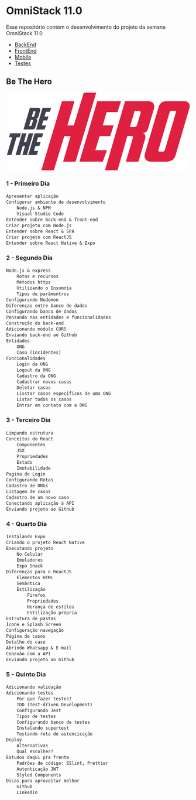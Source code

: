 # OmniStack 11.0

Esse repositório contém o desenvolvimento do projeto da semana OmniStack 11.0
- [BackEnd](https://github.com/marcelogbastos/OmniStack11/tree/master/Projeto/backend)
- [FrontEnd](https://github.com/marcelogbastos/OmniStack11/tree/master/Projeto/frontend)
- [Mobile](https://github.com/marcelogbastos/OmniStack11/tree/master/Projeto/mobile)
- [Testes](https://github.com/marcelogbastos/OmniStack11/tree/master/Projeto/backend/src/tests)

## Be The Hero
<p align="center">
  <img src="https://github.com/marcelogbastos/OmniStack11/blob/master/Projeto/frontend/src/assets/logo.svg" alt="Be The Hero" />
</p>

### **1 - Primeiro Dia**
    Apresentar aplicação
    Configurar ambiente de desenvolvimento
        Node.js & NPM
        Visual Studio Code
    Entender sobre back-end & front-end
    Criar projeto com Node.js
    Entender sobre React & SPA
    Criar projeto com ReactJS
    Entender sobre React Native & Expo

### **2 - Segundo Dia**
    Node.js & express
        Rotas e recursos
        Métodos https
        Utilizando o Insomnia
        Tipos de parâmentros
    Configurando Nodemon
    Diferenças entre banco de dados
    Configurando banco de dados
    Pensando nas entidades e funcionalidades
    Construção do back-end
    Adicionando módulo CORS
    Enviando back-end ao Github
    Entidades
        ONG
        Caso (incidentes)
    Funcionalidades
        Login da ONG
        Logout da ONG
        Cadastro da ONG
        Cadastrar novos casos
        Deletar casos
        Lisstar casos especificos de uma ONG
        Listar todos os casos
        Entrar em contato com a ONG

### **3 - Terceiro Dia**
    Limpando estrutura
    Conceitos do React
        Componentes
        JSX
        Propriedades
        Estado
        Imutabilidade
    Pagina de Login
    Configurando Rotas
    Cadastro de ONGs
    Listagem de casos
    Cadastro de um novo caso
    Conectando aplicação à API
    Enviando projeto ao Github

### **4 - Quarto Dia**
    Instalando Expo
    Criando o projeto React Native
    Executando projeto
        No Celular
        Emuladores
        Expo Snack
    Diferenças para o ReactJS
        Elementos HTML
        Semântica
        Estilização
            Firefox
            Propriedades
            Herança de estilos
            Estilização própria
    Estrutura de pastas
    Ícone e Splash Screen
    Configuração navegação
    Página de casos
    Detalhe do caso
    Abrindo Whatsapp & E-mail
    Conexão com a API
    Enviando projeto ao Github

### **5 - Quinto Dia**
    Adicionando validação
    Adicionando testes
        Por que fazer testes?
        TDD (Test-driven Development)
        Configurando Jest
        Tipos de testes
        Configurando banco de testes
        Instalando supertest
        Testando rota de autencicação
    Deploy
        Alternativas
        Qual escolher?
    Estudos daqui pra frente
        Padrões de código: ESlint, Prettier
        Autenticação JWT
        Styled Components
    Dicas para aproveitar melhor
        Github
        Linkedin